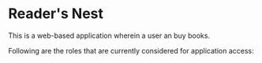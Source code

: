 # Reader's Nest

This is a web-based application wherein a user an buy books.

Following are the roles that are currently considered for application access:

